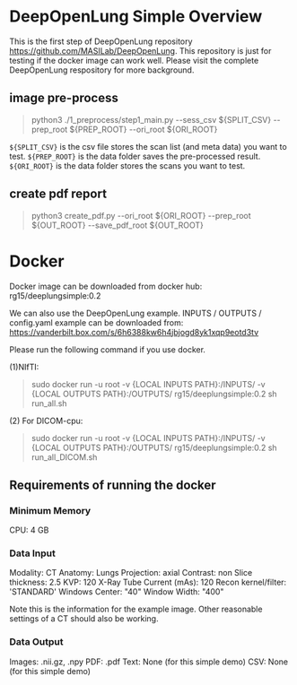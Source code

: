 # DeepOpenLung Simple Overview

This is the first step of DeepOpenLung repository https://github.com/MASILab/DeepOpenLung. This repository is just for testing if the docker image can work well. Please visit the complete DeepOpenLung respository for more background. 


## image pre-process

> python3 ./1_preprocess/step1_main.py --sess_csv ${SPLIT_CSV} --prep_root ${PREP_ROOT} --ori_root ${ORI_ROOT}

```${SPLIT_CSV}``` is the csv file stores the scan list (and meta data) you want to test. 
```${PREP_ROOT}``` is the data folder saves the pre-processed result.
```${ORI_ROOT}``` is the data folder stores the scans you want to test.

## create pdf report

>python3 create_pdf.py --ori_root ${ORI_ROOT} --prep_root ${OUT_ROOT} --save_pdf_root ${OUT_ROOT}



# Docker

Docker image can be downloaded from docker hub: rg15/deeplungsimple:0.2

We can also use the DeepOpenLung example. INPUTS / OUTPUTS / config.yaml example can be downloaded from: 
https://vanderbilt.box.com/s/6h6388kw6h4jbjogd8yk1xqp9eotd3tv

Please run the following command if you use docker. 


(1)NIfTI: 
> sudo docker run -u root -v {LOCAL INPUTS PATH}:/INPUTS/ -v {LOCAL OUTPUTS PATH}:/OUTPUTS/ rg15/deeplungsimple:0.2 sh run_all.sh 


(2) For DICOM-cpu: 
> sudo docker run -u root -v {LOCAL INPUTS PATH}:/INPUTS/ -v {LOCAL OUTPUTS PATH}:/OUTPUTS/ rg15/deeplungsimple:0.2 sh run_all_DICOM.sh

## Requirements of running the docker

### Minimum Memory
CPU: 4 GB  

### Data Input
Modality: CT
Anatomy: Lungs
Projection: axial
Contrast: non
Slice thickness: 2.5
KVP: 120
X-Ray Tube Current (mAs): 120
Recon kernel/filter: 'STANDARD'
Windows Center: "40"
Window Width: "400"

Note this is the information for the example image. Other reasonable settings of a CT should also be working. 

### Data Output

Images: .nii.gz, .npy
PDF: .pdf
Text: None (for this simple demo)
CSV: None (for this simple demo)

